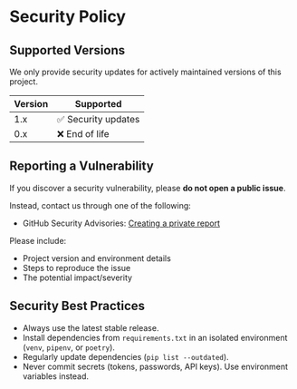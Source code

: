 # Security Policy

## Supported Versions
We only provide security updates for actively maintained versions of this project.


| Version | Supported          |
| ------- | ------------------ |
| 1.x     | ✅ Security updates |
| 0.x     | ❌ End of life      |


## Reporting a Vulnerability
If you discover a security vulnerability, please **do not open a public issue**.  

Instead, contact us through one of the following: 
- GitHub Security Advisories: [Creating a private report](https://docs.github.com/en/code-security/security-advisories)  

Please include:
- Project version and environment details  
- Steps to reproduce the issue  
- The potential impact/severity  

## Security Best Practices
- Always use the latest stable release.  
- Install dependencies from `requirements.txt` in an isolated environment (`venv`, `pipenv`, or `poetry`).  
- Regularly update dependencies (`pip list --outdated`).  
- Never commit secrets (tokens, passwords, API keys). Use environment variables instead.  

